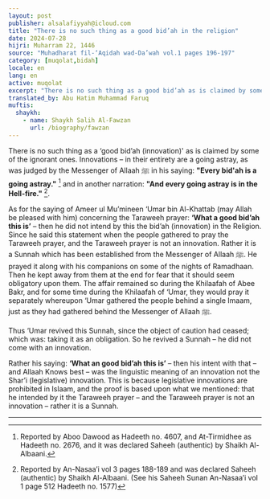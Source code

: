 ```yaml
---
layout: post
publisher: alsalafiyyah@icloud.com
title: "There is no such thing as a good bid’ah in the religion"
date: 2024-07-28
hijri: Muharram 22, 1446
source: "Muhadharat fil-‘Aqidah wad-Da’wah vol.1 pages 196-197"
category: [muqolat,bidah]
locale: en
lang: en
active: muqolat
excerpt: "There is no such thing as a good bid’ah as is claimed by some of the ignorant ones. Innovations – in their entirety are a going astray, as was judged by the Messenger of Allah ﷺ."
translated_by: Abu Hatim Muhammad Faruq
muftis:
  shaykh: 
    - name: Shaykh Salih Al-Fawzan
      url: /biography/fawzan
---
```


There is no such thing as a ‘good bid’ah (innovation)' as is claimed by some of the ignorant ones. Innovations – in their entirety are a going astray, as was judged by the Messenger of Allaah ﷺ in his saying: **"Every bid'ah is a going astray."** [^1] and in another narration: **"And every going astray is in the Hell-fire."** [^2].

As for the saying of Ameer ul Mu’mineen ‘Umar bin Al-Khattab (may Allah be pleased with him) concerning the Taraweeh prayer: **‘What a good bid’ah this is’** – then he did not intend by this the bid’ah (innovation) in the Religion. Since he said this statement when the people gathered to pray the Taraweeh prayer, and the Taraweeh prayer is not an innovation. Rather it is a Sunnah which has been established from the Messenger of Allaah ﷺ. He prayed it along with his companions on some of the nights of Ramadhaan. Then he kept away from them at the end for fear that it should seem obligatory upon them. The affair remained so during the Khilaafah of Abee Bakr, and for some time during the Khilaafah of ‘Umar, they would pray it separately whereupon ‘Umar gathered the people behind a single Imaam, just as they had gathered behind the Messenger of Allaah ﷺ.

Thus ‘Umar revived this Sunnah, since the object of caution had ceased; which was: taking it as an obligation. So he revived a Sunnah – he did not come with an innovation.

Rather his saying: **‘What an good bid’ah this is’** – then his intent with that – and Allaah Knows best – was the linguistic meaning of an innovation not the Shar’i (legislative) innovation. This is because legislative innovations are prohibited in Islaam, and the proof is based upon what we mentioned: that he intended by it the Taraweeh prayer – and the Taraweeh prayer is not an innovation – rather it is a Sunnah.

---
[^1]: Reported by Aboo Dawood as Hadeeth no. 4607, and At-Tirmidhee as Hadeeth no. 2676, and it was declared Saheeh (authentic) by Shaikh Al-Albaani.
[^2]: Reported by An-Nasaa’i vol 3 pages 188-189 and was declared Saheeh (authentic) by Shaikh Al-Albaani. (See his Saheeh Sunan An-Nasaa’i vol 1 page 512 Hadeeth no. 1577)

